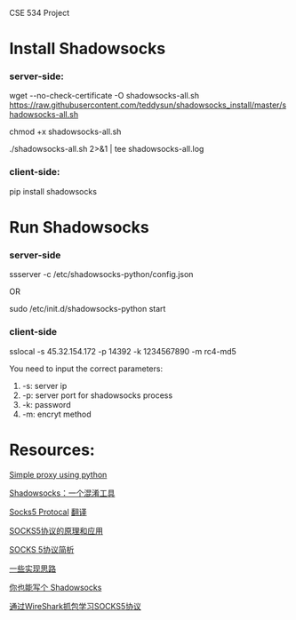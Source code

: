 CSE 534 Project

# Install Shadowsocks
### server-side:
wget --no-check-certificate -O shadowsocks-all.sh https://raw.githubusercontent.com/teddysun/shadowsocks_install/master/shadowsocks-all.sh

chmod +x shadowsocks-all.sh

./shadowsocks-all.sh 2>&1 | tee shadowsocks-all.log

### client-side:
pip install shadowsocks

# Run Shadowsocks

### server-side
ssserver -c /etc/shadowsocks-python/config.json

OR

sudo /etc/init.d/shadowsocks-python start

### client-side
sslocal -s 45.32.154.172 -p 14392 -k 1234567890 -m rc4-md5

You need to input the correct parameters:

1. -s: server ip
2. -p: server port for shadowsocks process
3. -k: password
4. -m: encryt method


# Resources:

[Simple proxy using python](http://voorloopnul.com/blog/a-python-proxy-in-less-than-100-lines-of-code/)

[Shadowsocks：一个混淆工具](https://lixingcong.github.io/2015/08/31/shadowsocks_is_not_a_vpn/)

[Socks5 Protocal](https://www.ietf.org/rfc/rfc1928.txt)
[翻译](http://blog.csdn.net/whatday/article/details/39668233)

[SOCKS5协议的原理和应用](http://www.cppblog.com/noflybird/archive/2009/12/26/104149.html)

[SOCKS 5协议简析](https://geesun.github.io/posts/2015/09/socks5_protocol.html)

[一些实现思路](https://blog.codingnow.com/2011/05/xtunnel.html)

[你也能写个 Shadowsocks](https://segmentfault.com/a/1190000011862912)

[通过WireShark抓包学习SOCKS5协议](https://www.skyreal.me/tong-guo-wireshark-zhua-bao-xue-xi-socks5-xie-yi/)
